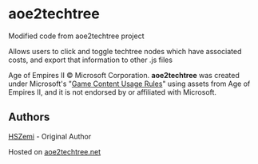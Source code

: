 # aoe2techtree
Modified code from aoe2techtree project

Allows users to click and toggle techtree nodes which have associated costs, and export that information to other .js files

Age of Empires II © Microsoft Corporation.
**aoe2techtree** was created under Microsoft's "[Game Content Usage Rules](https://www.xbox.com/en-us/developers/rules)" using assets from Age of Empires II,
and it is not endorsed by or affiliated with Microsoft.

## Authors
[HSZemi](https://github.com/hszemi) - Original Author

Hosted on [aoe2techtree.net](https://aoe2techtree.net)

